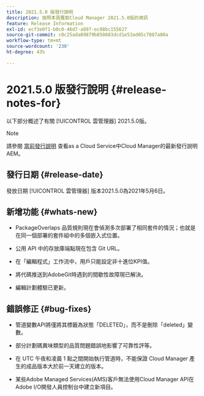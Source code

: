 ```yaml
---
title: 2021.5.0 版發行說明
description: 按照本頁獲取Cloud Manager 2021.5.0版的資訊
feature: Release Information
exl-id: ecf3e0f1-b0c0-46d7-a897-ec08bc155627
source-git-commit: c0c25ada09879b850883dcd1e53ad05c7087a80a
workflow-type: tm+mt
source-wordcount: '230'
ht-degree: 43%

---
```


# 2021.5.0 版發行說明 {#release-notes-for}

以下部分概述了有關 [!UICONTROL 雲管理器] 2021.5.0版。

>[!NOTE]
>請參閱 [當前發行說明](https://experienceleague.adobe.com/docs/experience-manager-cloud-service/onboarding/getting-access/release-notes-cloud-manager/release-notes-cm-current.html?lang=en#getting-access) 查看as a Cloud Service中Cloud Manager的最新發行說明AEM。

## 發行日期 {#release-date}

發放日期 [!UICONTROL 雲管理器] 版本2021.5.0為2021年5月6日。

## 新增功能 {#whats-new}

* PackageOverlaps 品質規則現在會偵測多次部署了相同套件的情況；也就是在同一個部署的套件組中的多個嵌入式位置。

* 公用 API 中的存放庫端點現在包含 Git URL。

* 在「編輯程式」工作流中，用戶只能設定非十進位KPI值。

* 將代碼推送到AdobeGit時遇到的間歇性故障現已解決。

* 編輯計劃體驗已更新。

## 錯誤修正 {#bug-fixes}

* 管道變數API將僅將其標籤為狀態「DELETED」，而不是刪除「deleted」變數。

* 部分計劃碼異味類型的品質問題錯誤地影響了可靠性評等。

* 在 UTC 午夜和凌晨 1 點之間開始執行管道時，不能保證 Cloud Manager 產生的成品版本大於前一天建立的版本。

* 某些Adobe Managed Services(AMS)客戶無法使用Cloud Manager API在Adobe I/O開發人員控制台中建立新項目。
